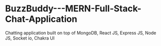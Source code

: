 # BuzzBuddy---MERN-Full-Stack-Chat-Application

Chatting application built on top of MongoDB, React JS, Express JS, Node JS, Socket io, Chakra UI
